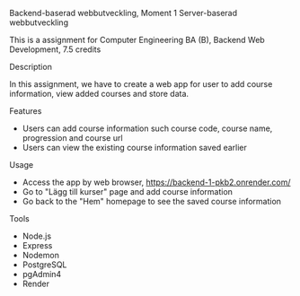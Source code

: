 Backend-baserad webbutveckling, Moment 1 Server-baserad webbutveckling

This is a assignment for Computer Engineering BA (B), Backend Web Development, 7.5 credits

Description

In this assignment, we have to create a web app for user to add course information, view added courses and store data.

Features

- Users can add course information such course code, course name, progression and course url
- Users can view the existing course information saved earlier

Usage

- Access the app by web browser, https://backend-1-pkb2.onrender.com/
- Go to "Lägg till kurser" page and add course information
- Go back to the "Hem" homepage to see the saved course information

Tools

- Node.js
- Express
- Nodemon
- PostgreSQL
- pgAdmin4
- Render